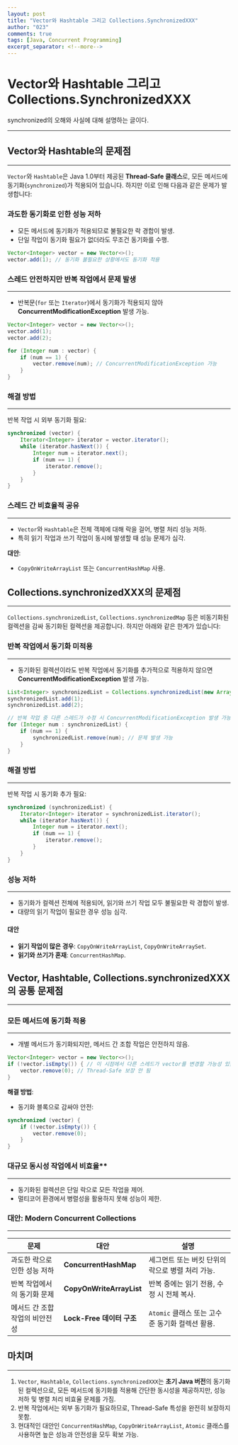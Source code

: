 ```yaml
---
layout: post
title: "Vector와 Hashtable 그리고 Collections.SynchronizedXXX"
author: "023"
comments: true
tags: [Java, Concurrent Programming]
excerpt_separator: <!--more-->
---
```


# Vector와 Hashtable 그리고 Collections.SynchronizedXXX

synchronized의 오해와 사실에 대해 설명하는 글이다.

<hr>

## Vector와 Hashtable의 문제점

---

`Vector`와 `Hashtable`은 Java 1.0부터 제공된 **Thread-Safe 클래스**로, 모든 메서드에 동기화(`synchronized`)가 적용되어 있습니다. 하지만 이로 인해 다음과 같은 문제가 발생합니다:

### 과도한 동기화로 인한 성능 저하
- 모든 메서드에 동기화가 적용되므로 불필요한 락 경합이 발생.
- 단일 작업이 동기화 필요가 없더라도 무조건 동기화를 수행.

```java
Vector<Integer> vector = new Vector<>();
vector.add(1); // 동기화 불필요한 상황에서도 동기화 적용
```

### 스레드 안전하지만 반복 작업에서 문제 발생

---

- 반복문(`for` 또는 `Iterator`)에서 동기화가 적용되지 않아 **ConcurrentModificationException** 발생 가능.

```java
Vector<Integer> vector = new Vector<>();
vector.add(1);
vector.add(2);

for (Integer num : vector) {
    if (num == 1) {
        vector.remove(num); // ConcurrentModificationException 가능
    }
}
```

### 해결 방법

---

반복 작업 시 외부 동기화 필요:

```java
synchronized (vector) {
    Iterator<Integer> iterator = vector.iterator();
    while (iterator.hasNext()) {
        Integer num = iterator.next();
        if (num == 1) {
            iterator.remove();
        }
    }
}
```

### 스레드 간 비효율적 공유

---

- `Vector`와 `Hashtable`은 전체 객체에 대해 락을 걸어, 병렬 처리 성능 저하.
- 특히 읽기 작업과 쓰기 작업이 동시에 발생할 때 성능 문제가 심각.

**대안**:
- `CopyOnWriteArrayList` 또는 `ConcurrentHashMap` 사용.


## Collections.synchronizedXXX의 문제점

---

`Collections.synchronizedList`, `Collections.synchronizedMap` 등은 비동기화된 컬렉션을 감싸 동기화된 컬렉션을 제공합니다. 하지만 아래와 같은 한계가 있습니다:

### 반복 작업에서 동기화 미적용

---

- 동기화된 컬렉션이라도 반복 작업에서 동기화를 추가적으로 적용하지 않으면 **ConcurrentModificationException** 발생 가능.

```java
List<Integer> synchronizedList = Collections.synchronizedList(new ArrayList<>());
synchronizedList.add(1);
synchronizedList.add(2);

// 반복 작업 중 다른 스레드가 수정 시 ConcurrentModificationException 발생 가능
for (Integer num : synchronizedList) {
    if (num == 1) {
        synchronizedList.remove(num); // 문제 발생 가능
    }
}
```

### 해결 방법

---

반복 작업 시 동기화 추가 필요:

```java
synchronized (synchronizedList) {
    Iterator<Integer> iterator = synchronizedList.iterator();
    while (iterator.hasNext()) {
        Integer num = iterator.next();
        if (num == 1) {
            iterator.remove();
        }
    }
}
```

### 성능 저하

---

- 동기화가 컬렉션 전체에 적용되어, 읽기와 쓰기 작업 모두 불필요한 락 경합이 발생.
- 대량의 읽기 작업이 필요한 경우 성능 심각.

#### 대안

- **읽기 작업이 많은 경우**: `CopyOnWriteArrayList`, `CopyOnWriteArraySet`.
- **읽기와 쓰기가 혼재**: `ConcurrentHashMap`.


## Vector, Hashtable, Collections.synchronizedXXX의 공통 문제점

---

### 모든 메서드에 동기화 적용

---

- 개별 메서드가 동기화되지만, 메서드 간 조합 작업은 안전하지 않음.

```java
Vector<Integer> vector = new Vector<>();
if (!vector.isEmpty()) { // 이 시점에서 다른 스레드가 vector를 변경할 가능성 있음
    vector.remove(0); // Thread-Safe 보장 안 됨
}
```

**해결 방법**:
- 동기화 블록으로 감싸야 안전:
```java
synchronized (vector) {
    if (!vector.isEmpty()) {
        vector.remove(0);
    }
}
```

### 대규모 동시성 작업에서 비효율**

---

- 동기화된 컬렉션은 단일 락으로 모든 작업을 제어.
- 멀티코어 환경에서 병렬성을 활용하지 못해 성능이 제한.

### 대안: Modern Concurrent Collections

---

| **문제**                               | **대안**                            | **설명**                                                                 |
|----------------------------------------|-------------------------------------|--------------------------------------------------------------------------|
| 과도한 락으로 인한 성능 저하            | **ConcurrentHashMap**               | 세그먼트 또는 버킷 단위의 락으로 병렬 처리 가능.                          |
| 반복 작업에서의 동기화 문제             | **CopyOnWriteArrayList**            | 반복 중에는 읽기 전용, 수정 시 전체 복사.                                 |
| 메서드 간 조합 작업의 비안전성          | **Lock-Free 데이터 구조**            | `Atomic` 클래스 또는 고수준 동기화 컬렉션 활용.                           |

## 마치며

---

1. `Vector`, `Hashtable`, `Collections.synchronizedXXX`는 **초기 Java 버전**의 동기화된 컬렉션으로, 모든 메서드에 동기화를 적용해 간단한 동시성을 제공하지만, 성능 저하 및 병렬 처리 비효율 문제를 가짐.
2. 반복 작업에서는 외부 동기화가 필요하므로, Thread-Safe 특성을 완전히 보장하지 못함.
3. 현대적인 대안인 `ConcurrentHashMap`, `CopyOnWriteArrayList`, `Atomic` 클래스를 사용하면 높은 성능과 안전성을 모두 확보 가능.